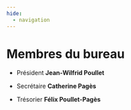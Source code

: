 ```yaml
---
hide:
  - navigation
---
```


# Membres du bureau

<div class="grid cards" markdown>

- Président **Jean-Wilfrid Poullet**

- Secrétaire **Catherine Pagès**

- Trésorier **Félix Poullet-Pagès**

</div>